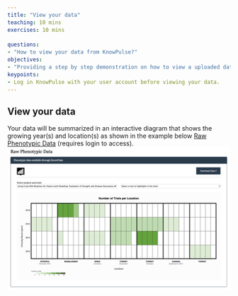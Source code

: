 ```yaml
---
title: "View your data"
teaching: 10 mins
exercises: 10 mins
 
questions:
- "How to view your data from KnowPulse?"
objectives:
- "Providing a step by step demonstration on how to view a uploaded data file from KnowPulse."
keypoints:
- Log in KnowPulse with your user account before viewing your data.
---
```


## View your data
Your data will be summarized in an interactive diagram that shows the growing year(s) and location(s) as shown in the example below [Raw Phenotypic Data](https://knowpulse.usask.ca/phenotypes/raw) (requires login to access). 
![Screenshot of main code listing](../fig/howto-upload-raw-phenotypic-data.1.png)

